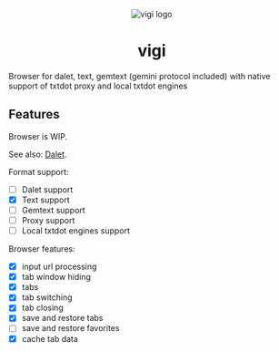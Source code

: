 <div align="center">

![vigi logo](https://github.com/TxtDot/.github/raw/main/imgs/vigi.png)

# vigi

</div>

Browser for dalet, text, gemtext (gemini protocol included) with native support of txtdot proxy and local txtdot engines

## Features

Browser is WIP.

See also: [Dalet](https://github.com/TxtDot/dalet).

Format support:

- [ ] Dalet support
- [x] Text support
- [ ] Gemtext support
- [ ] Proxy support
- [ ] Local txtdot engines support

Browser features:

- [x] input url processing
- [x] tab window hiding
- [x] tabs
- [x] tab switching
- [x] tab closing
- [x] save and restore tabs
- [ ] save and restore favorites
- [x] cache tab data
